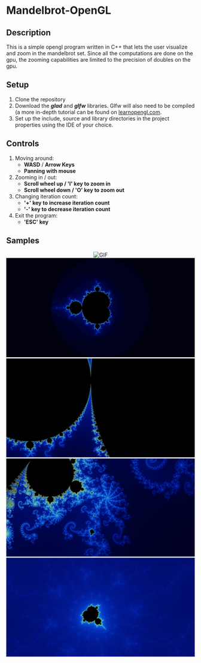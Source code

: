 # Mandelbrot-OpenGL

## Description

This is a simple opengl program written in C++ that lets the user visualize and zoom in the mandelbrot set. Since all the computations are done on the gpu, the zooming capabilities are limited to the precision of doubles on the gpu.

## Setup

1. Clone the repository
2. Download the *__glad__* and *__glfw__* libraries. Glfw will also need to be compiled (a more in-depth tutorial can be found on [learnopengl.com](https://learnopengl.com/Getting-started/Creating-a-window).
3. Set up the include, source and library directories in the project properties using the IDE of your choice.

## Controls

1. Moving around: 
    * **WASD** / **Arrow Keys**
    * **Panning with mouse**
2. Zooming in / out:
    * **Scroll wheel up / 'I' key to zoom in**
    * **Scroll wheel down / 'O' key to zoom out**
3. Changing iteration count:
    * **'+' key to increase iteration count**
    * **'-' key to decrease iteration count**
4. Exit the program:
    * **'ESC' key**

## Samples

<div align="center">
  <img src="./media/mandelbrot.gif" alt="GIF">
  <img src="./media/mandelbrot1.png" alt="Image 1">
  <img src="./media/mandelbrot2.png" alt="Image 2">
  <img src="./media/mandelbrot3.png" alt="Image 3">
  <img src="./media/mandelbrot4.png" alt="Image 4">
</div>